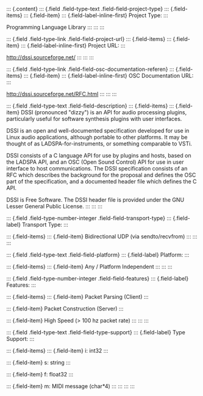 ::: {.content}
::: {.field .field-type-text .field-field-project-type}
::: {.field-items}
::: {.field-item}
::: {.field-label-inline-first}
Project Type:
:::

Programming Language Library
:::
:::
:::

::: {.field .field-type-link .field-field-project-url}
::: {.field-items}
::: {.field-item}
::: {.field-label-inline-first}
Project URL:
:::

<http://dssi.sourceforge.net/>
:::
:::
:::

::: {.field .field-type-link .field-field-osc-documentation-referen}
::: {.field-items}
::: {.field-item}
::: {.field-label-inline-first}
OSC Documentation URL:
:::

<http://dssi.sourceforge.net/RFC.html>
:::
:::
:::

::: {.field .field-type-text .field-field-description}
::: {.field-items}
::: {.field-item}
DSSI (pronounced \"dizzy\") is an API for audio processing plugins,
particularly useful for software synthesis plugins with user interfaces.

DSSI is an open and well-documented specification developed for use in
Linux audio applications, although portable to other platforms. It may
be thought of as LADSPA-for-instruments, or something comparable to
VSTi.

DSSI consists of a C language API for use by plugins and hosts, based on
the LADSPA API, and an OSC (Open Sound Control) API for use in user
interface to host communications. The DSSI specification consists of an
RFC which describes the background for the proposal and defines the OSC
part of the specification, and a documented header file which defines
the C API.

DSSI is Free Software. The DSSI header file is provided under the GNU
Lesser General Public License.
:::
:::
:::

::: {.field .field-type-number-integer .field-field-transport-type}
::: {.field-label}
Transport Type:
:::

::: {.field-items}
::: {.field-item}
Bidirectional UDP (via sendto/recvfrom)
:::
:::
:::

::: {.field .field-type-text .field-field-platform}
::: {.field-label}
Platform:
:::

::: {.field-items}
::: {.field-item}
Any / Platform Independent
:::
:::
:::

::: {.field .field-type-number-integer .field-field-features}
::: {.field-label}
Features:
:::

::: {.field-items}
::: {.field-item}
Packet Parsing (Client)
:::

::: {.field-item}
Packet Construction (Server)
:::

::: {.field-item}
High Speed (\> 100 hz packet rate)
:::
:::
:::

::: {.field .field-type-text .field-field-type-support}
::: {.field-label}
Type Support:
:::

::: {.field-items}
::: {.field-item}
i: int32
:::

::: {.field-item}
s: string
:::

::: {.field-item}
f: float32
:::

::: {.field-item}
m: MIDI message (char\*4)
:::
:::
:::
:::
